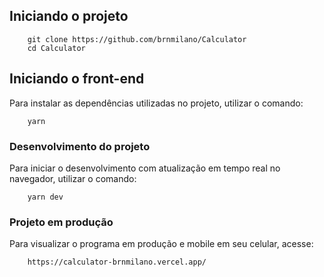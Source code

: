 ## Iniciando o projeto

```
    git clone https://github.com/brnmilano/Calculator
    cd Calculator
```

## Iniciando o front-end
Para instalar as dependências utilizadas no projeto, utilizar o comando:

```
    yarn 
```

### Desenvolvimento do projeto

Para iniciar o desenvolvimento com atualização em tempo real no navegador, utilizar o comando:

```
    yarn dev
```

### Projeto em produção

Para visualizar o programa em produção e mobile em seu celular, acesse:

```
    https://calculator-brnmilano.vercel.app/
```
